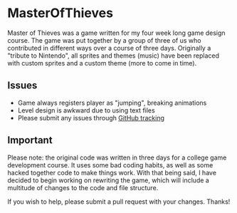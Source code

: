 MasterOfThieves
===============
Master of Thieves was a game written for my four week long game design course.  The game was put together by a group of
three of us who contributed in different ways over a course of three days.  Originally a "tribute to Nintendo", all 
sprites and themes (music) have been replaced with custom sprites and a custom theme (more to come in time).

Issues
------
* Game always registers player as "jumping", breaking animations
* Level design is awkward due to using text files
* Please submit any issues through [GitHub tracking](https://github.com/xNifty/MasterOfThieves/issues)

Important
----------
Please note: the original code was written in three days for a college game development course.  It uses some bad
coding habits, as well as some hacked together code to make things work.  With that being said, I have decided to begin
working on rewriting the game, which will include a multitude of changes to the code and file structure.

If you wish to help, please submit a pull request with your changes.  Thanks!
